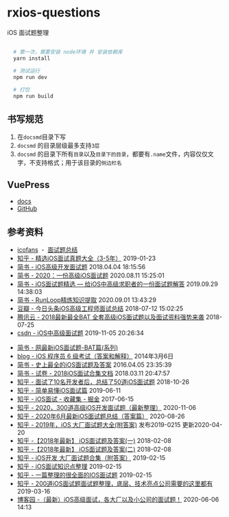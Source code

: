 # rxios-questions
iOS 面试题整理

## 
```sh
  # 第一次，需要安装 node环境 并 安装依赖库
  yarn install

  # 测试运行
  npm run dev

  # 打包
  npm run build
```

## 书写规范
1. 在`docsmd`目录下写
1. `docsmd` 的目录层级最多支持`3层`
1. `docsmd` 的目录下所有`目录`以及`目录下的目录`，都要有`.name`文件，内容仅仅文字，不支持格式；用于该目录的`侧边栏名`



## VuePress
- [docs](https://vuepress.vuejs.org/zh/)
- [GitHub](https://github.com/vuejs/vuepress)

## 参考资料
>
- [icofans](https://github.com/icofans)&nbsp;&nbsp;-&nbsp;&nbsp;[面试题总结](https://ios.nobady.cn/)
- [知乎 - 精选iOS面试真题大全（3-5年）](https://zhuanlan.zhihu.com/p/55531475) 2019-01-23
- [简书 - iOS高级开发面试题](https://www.jianshu.com/p/36776be32253) 2018.04.04 18:15:56
- [简书 - 2020：一份高级iOS面试题](https://www.jianshu.com/p/f56a53844fbb) 2020.08.11 15:25:01
- [简书 - iOS面试题精选 — 给iOS中高级求职者的一份面试题解答](https://www.jianshu.com/p/51cfb5ad8158) 
2019.09.29 14:38:03
- [简书 - RunLoop精炼知识提取](https://www.jianshu.com/p/a14cfce2f50b) 2020.09.01 13:43:29
- [豆瓣 - 今日头条iOS高级工程师面试总结](https://www.douban.com/group/topic/120203158/?type=like) 2018-07-12 15:02:25
- [腾讯云 - 2018最新最全BAT 全套高级iOS面试题以及面试资料强势来袭](https://cloud.tencent.com/developer/article/1165416) 2018-07-25
- [csdn - iOS中高级面试题](https://blog.csdn.net/u014600626/article/details/102923706) 2019-11-05 20:26:34
>
- [简书 - 网最新iOS面试题-BAT篇(系列)](https://www.jianshu.com/nb/34904451)
- [blog - iOS 程序员 6 级考试（答案和解释）](http://blog.sunnyxx.com/2014/03/06/ios_exam_0_key/) 2014年3月6日
- [简书 - 史上最全的iOS面试题及答案](https://www.jianshu.com/p/494ac5ee1ab0) 2016.04.05 23:35:39
- [简书 - 试卷 - 2018iOS面试合集文档](https://www.jianshu.com/p/6c56e3640323) 2018.03.11 20:47:57
- [知乎 - 面试了10名开发者后，总结了50道iOS面试题](https://zhuanlan.zhihu.com/p/47747499) 2018-10-26
- [知乎 - 简单易懂iOS面试篇](https://zhuanlan.zhihu.com/p/68665673)  2019-06-11
- [知乎 - iOS面试 - 收藏集 - 掘金](https://zhuanlan.zhihu.com/p/27411056) 2017-06-15
- [知乎 - 2020，300道高级iOS开发面试题（最新整理）](https://zhuanlan.zhihu.com/p/275986408) 2020-11-06
- [知乎 - 2020年6月最新iOS面试题总结（答案篇）](https://zhuanlan.zhihu.com/p/198939499) 2020-08-26
- [知乎 - 2019年，iOS 大厂面试题大全(附答案)](https://zhuanlan.zhihu.com/p/56801562) 发布2019-0215 更新2020-04-20
- [知乎 -【2018年最新】 iOS面试题及答案(一)](https://zhuanlan.zhihu.com/p/33695348) 2018-02-08
- [知乎 -【2018年最新】 iOS面试题及答案(二)](https://zhuanlan.zhihu.com/p/33695465) 2018-02-08
- [知乎 - iOS开发 大厂面试题合集（附答案）](https://zhuanlan.zhihu.com/p/62091020) 2019-02-15
- [知乎 - iOS面试知识点整理](https://zhuanlan.zhihu.com/p/35796366) 2019-02-15
- [知乎 - 一篇整理的很全面的IOS面试题](https://zhuanlan.zhihu.com/p/56807579) 2019-02-15
- [知乎 - 200道iOS面试题面试题整理，底层、技术亮点公司需要的这里都有](https://zhuanlan.zhihu.com/p/59439958) 2019-03-16
- [博客园 -（最新）iOS高级面试，各大厂以及小公司的面试题！](https://www.cnblogs.com/orang123/p/13054550.html)  2020-06-06 14:13